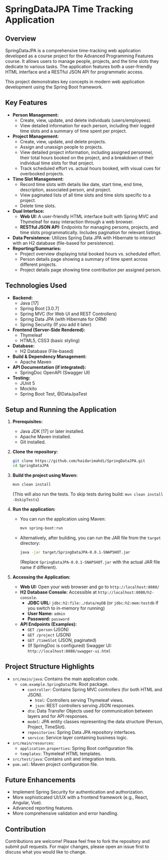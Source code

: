 # SpringDataJPA Time Tracking Application

## Overview

SpringDataJPA is a comprehensive time-tracking web application developed as a course project for the Advanced Programming Features course. It allows users to manage people, projects, and the time slots they dedicate to various tasks. The application features both a user-friendly HTML interface and a RESTful JSON API for programmatic access.

This project demonstrates key concepts in modern web application development using the Spring Boot framework.

## Key Features

* **Person Management:**
    * Create, view, update, and delete individuals (users/employees).
    * View detailed information for each person, including their logged time slots and a summary of time spent per project.
* **Project Management:**
    * Create, view, update, and delete projects.
    * Assign and unassign people to projects.
    * View detailed project information, including assigned personnel, their total hours booked on the project, and a breakdown of their individual time slots for that project.
    * Track scheduled effort vs. actual hours booked, with visual cues for overbooked projects.
* **Time Slot Management:**
    * Record time slots with details like date, start time, end time, description, associated person, and project.
    * View paginated lists of all time slots and time slots specific to a project.
    * Delete time slots.
* **Dual Interface:**
    * **Web UI:** A user-friendly HTML interface built with Spring MVC and Thymeleaf for easy interaction through a web browser.
    * **RESTful JSON API:** Endpoints for managing persons, projects, and time slots programmatically. Includes pagination for relevant listings.
* **Data Persistence:** Utilizes Spring Data JPA with Hibernate to interact with an H2 database (file-based for persistence).
* **Reporting/Summaries:**
    * Project overview displaying total booked hours vs. scheduled effort.
    * Person details page showing a summary of time spent across different projects.
    * Project details page showing time contribution per assigned person.

## Technologies Used

* **Backend:**
    * Java [17]
    * Spring Boot [3.0.7]
    * Spring MVC (for Web UI and REST Controllers)
    * Spring Data JPA (with Hibernate for ORM)
    * Spring Security (If you add it later)
* **Frontend (Server-Side Rendered):**
    * Thymeleaf
    * HTML5, CSS3 (basic styling)
* **Database:**
    * H2 Database (File-based)
* **Build & Dependency Management:**
    * Apache Maven
* **API Documentation (if integrated):**
    * SpringDoc OpenAPI (Swagger UI)
* **Testing:**
    * JUnit 5
    * Mockito
    * Spring Boot Test, @DataJpaTest

## Setup and Running the Application

1.  **Prerequisites:**
    * Java JDK [17] or later installed.
    * Apache Maven installed.
    * Git installed.

2.  **Clone the repository:**
    ```bash
    git clone https://github.com/haidarimahdi/SpringDataJPA.git
    cd SpringDataJPA
    ```

3.  **Build the project using Maven:**
    ```bash
    mvn clean install
    ```
    (This will also run the tests. To skip tests during build: `mvn clean install -DskipTests`)

4.  **Run the application:**
    * You can run the application using Maven:
        ```bash
        mvn spring-boot:run
        ```
    * Alternatively, after building, you can run the JAR file from the `target` directory:
        ```bash
        java -jar target/SpringDataJPA-0.0.1-SNAPSHOT.jar 
        ```
      (Replace `SpringDataJPA-0.0.1-SNAPSHOT.jar` with the actual JAR file name if different).

5.  **Accessing the Application:**
    * **Web UI:** Open your web browser and go to `http://localhost:8080/`
    * **H2 Database Console:** Accessible at `http://localhost:8080/h2-console`.
        * **JDBC URL:** `jdbc:h2:file:./data/myDB` (or `jdbc:h2:mem:testdb` if you switch to in-memory for running)
        * **User Name:** `admin`
        * **Password:** `password`
    * **API Endpoints (Examples):**
        * `GET /person` (JSON)
        * `GET /project` (JSON)
        * `GET /timeSlot` (JSON, paginated)
        * (If SpringDoc is configured) Swagger UI: `http://localhost:8080/swagger-ui.html`

## Project Structure Highlights

* `src/main/java`: Contains the main application code.
    * `com.example.SpringDataJPA`: Root package.
        * `controller`: Contains Spring MVC controllers (for both HTML and JSON).
            * `html`: Controllers serving Thymeleaf views.
            * `json`: REST controllers serving JSON responses.
        * `dto`: Data Transfer Objects used for communication between layers and for API responses.
        * `model`: JPA entity classes representing the data structure (Person, Project, TimeSlot).
        * `repositories`: Spring Data JPA repository interfaces.
        * `service`: Service layer containing business logic.
* `src/main/resources`:
    * `application.properties`: Spring Boot configuration file.
    * `templates`: Thymeleaf HTML templates.
* `src/test/java`: Contains unit and integration tests.
* `pom.xml`: Maven project configuration file.

## Future Enhancements

* Implement Spring Security for authentication and authorization.
* More sophisticated UI/UX with a frontend framework (e.g., React, Angular, Vue).
* Advanced reporting features.
* More comprehensive validation and error handling.

## Contribution

Contributions are welcome! Please feel free to fork the repository and submit pull requests. For major changes, please open an issue first to discuss what you would like to change.

